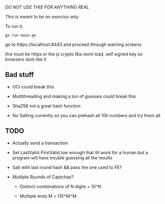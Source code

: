 *DO NOT USE THIS FOR ANYTHING REAL*



_This is meant to be an exercise only_



To run it:

`go run main.go`

go to https://localhost:8443 and proceed through warning screens

this must be https or the js crypto libs wont load, self signed key so browsers dont like it



Bad stuff
---------

- OCI could break this

- Multithreading and making a ton of guesses could break this

- Sha256 not a great hash function

- No Salting currently so you can prehash all 10k numbers and try them all



TODO
----

- Actually send a transaction

- Set LastValid-FirstValid low enough that itll work for a human but a program will have trouble guessing all the results

- Salt with last round hash && pass the one used to FE?

- Multiple Rounds of Captchas?

    - Distinct combinations of N digits = 10^N

    - Multiple tests M = (10^N)^M

